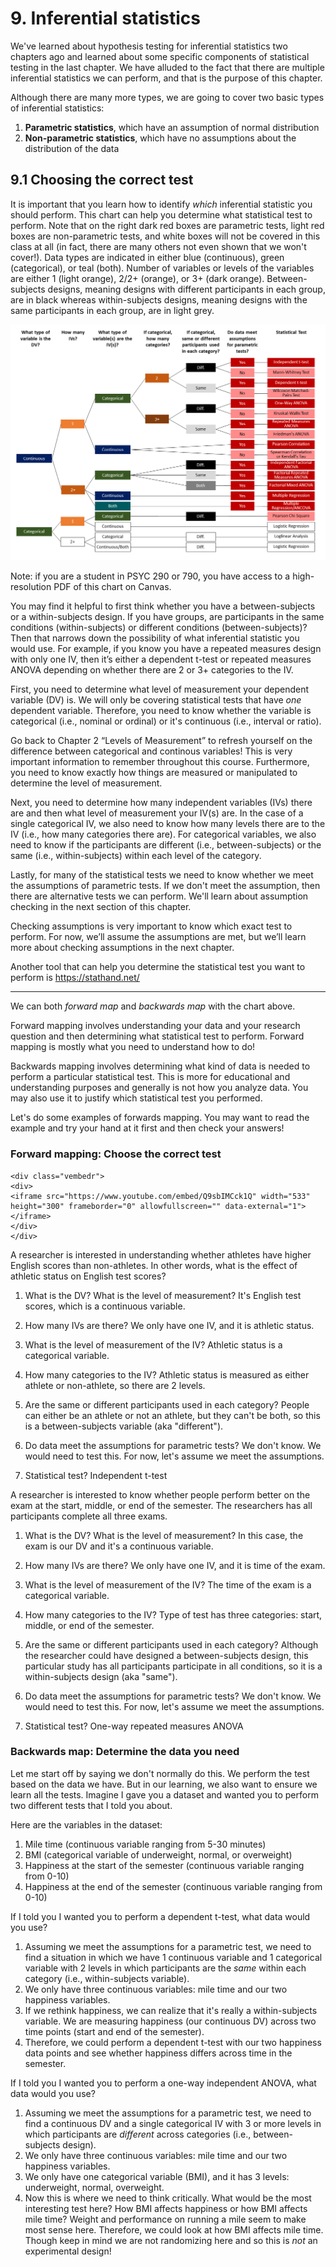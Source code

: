 # 9. Inferential statistics

We've learned about hypothesis testing for inferential statistics two chapters ago and learned about some specific components of statistical testing in the last chapter. We have alluded to the fact that there are multiple inferential statistics we can perform, and that is the purpose of this chapter.

Although there are many more types, we are going to cover two basic types of inferential statistics:

1.  **Parametric statistics**, which have an assumption of normal distribution
2.  **Non-parametric statistics**, which have no assumptions about the distribution of the data

## 9.1 Choosing the correct test

It is important that you learn how to identify *which* inferential statistic you should perform. This chart can help you determine what statistical test to perform. Note that on the right dark red boxes are parametric tests, light red boxes are non-parametric tests, and white boxes will not be covered in this class at all (in fact, there are many others not even shown that we won't cover!). Data types are indicated in either blue (continuous), green (categorical), or teal (both). Number of variables or levels of the variables are either 1 (light orange), 2/2+ (orange), or 3+ (dark orange). Between-subjects designs, meaning designs with different participants in each group, are in black whereas within-subjects designs, meaning designs with the same participants in each group, are in light grey.

![](images/Statistical%20Choices.png)

Note: if you are a student in PSYC 290 or 790, you have access to a high-resolution PDF of this chart on Canvas.

<div class="info">
<p>You may find it helpful to first think whether you have a
between-subjects or a within-subjects design. If you have groups, are
participants in the same conditions (within-subjects) or different
conditions (between-subjects)? Then that narrows down the possibility of
what inferential statistic you would use. For example, if you know you
have a repeated measures design with only one IV, then it’s either a
dependent t-test or repeated measures ANOVA depending on whether there
are 2 or 3+ categories to the IV.</p>
</div>

First, you need to determine what level of measurement your dependent variable (DV) is. We will only be covering statistical tests that have *one* dependent variable. Therefore, you need to know whether the variable is categorical (i.e., nominal or ordinal) or it's continuous (i.e., interval or ratio).

<div class="info">
<p>Go back to Chapter 2 “Levels of Measurement” to refresh yourself on
the difference between categorical and continous variables! This is very
important information to remember throughout this course. Furthermore,
you need to know exactly how things are measured or manipulated to
determine the level of measurement.</p>
</div>

Next, you need to determine how many independent variables (IVs) there are and then what level of measurement your IV(s) are. In the case of a single categorical IV, we also need to know how many levels there are to the IV (i.e., how many categories there are). For categorical variables, we also need to know if the participants are different (i.e., between-subjects) or the same (i.e., within-subjects) within each level of the category.

Lastly, for many of the statistical tests we need to know whether we meet the assumptions of parametric tests. If we don't meet the assumption, then there are alternative tests we can perform. We'll learn about assumption checking in the next section of this chapter.

<div class="info">
<p>Checking assumptions is very important to know which exact test to
perform. For now, we’ll assume the assumptions are met, but we’ll learn
more about checking assumptions in the next chapter.</p>
</div>

Another tool that can help you determine the statistical test you want to perform is <https://stathand.net/>

------------------------------------------------------------------------

We can both *forward map* and *backwards map* with the chart above.

Forward mapping involves understanding your data and your research question and then determining what statistical test to perform. Forward mapping is mostly what you need to understand how to do!

Backwards mapping involves determining what kind of data is needed to perform a particular statistical test. This is more for educational and understanding purposes and generally is not how you analyze data. You may also use it to justify which statistical test you performed.

Let's do some examples of forwards mapping. You may want to read the example and try your hand at it first and then check your answers!

### Forward mapping: Choose the correct test


```{=html}
<div class="vembedr">
<div>
<iframe src="https://www.youtube.com/embed/Q9sbIMCck1Q" width="533" height="300" frameborder="0" allowfullscreen="" data-external="1"></iframe>
</div>
</div>
```


A researcher is interested in understanding whether athletes have higher English scores than non-athletes. In other words, what is the effect of athletic status on English test scores?

1.  What is the DV? What is the level of measurement? It's English test scores, which is a continuous variable.

2.  How many IVs are there? We only have one IV, and it is athletic status.

3.  What is the level of measurement of the IV? Athletic status is a categorical variable.

4.  How many categories to the IV? Athletic status is measured as either athlete or non-athlete, so there are 2 levels.

5.  Are the same or different participants used in each category? People can either be an athlete or not an athlete, but they can't be both, so this is a between-subjects variable (aka "different").

6.  Do data meet the assumptions for parametric tests? We don't know. We would need to test this. For now, let's assume we meet the assumptions.

7.  Statistical test? Independent t-test

A researcher is interested to know whether people perform better on the exam at the start, middle, or end of the semester. The researchers has all participants complete all three exams.

1.  What is the DV? What is the level of measurement? In this case, the exam is our DV and it's a continuous variable.

2.  How many IVs are there? We only have one IV, and it is time of the exam.

3.  What is the level of measurement of the IV? The time of the exam is a categorical variable.

4.  How many categories to the IV? Type of test has three categories: start, middle, or end of the semester.

5.  Are the same or different participants used in each category? Although the researcher could have designed a between-subjects design, this particular study has all participants participate in all conditions, so it is a within-subjects design (aka "same").

6.  Do data meet the assumptions for parametric tests? We don't know. We would need to test this. For now, let's assume we meet the assumptions.

7.  Statistical test? One-way repeated measures ANOVA

### Backwards map: Determine the data you need

Let me start off by saying we don't normally do this. We perform the test based on the data we have. But in our learning, we also want to ensure we learn all the tests. Imagine I gave you a dataset and wanted you to perform two different tests that I told you about.

Here are the variables in the dataset:

1.  Mile time (continuous variable ranging from 5-30 minutes)
2.  BMI (categorical variable of underweight, normal, or overweight)
3.  Happiness at the start of the semester (continuous variable ranging from 0-10)
4.  Happiness at the end of the semester (continuous variable ranging from 0-10)

If I told you I wanted you to perform a dependent t-test, what data would you use?

1.  Assuming we meet the assumptions for a parametric test, we need to find a situation in which we have 1 continuous variable and 1 categorical variable with 2 levels in which participants are the *same* within each category (i.e., within-subjects variable).
2.  We only have three continuous variables: mile time and our two happiness variables.
3.  If we rethink happiness, we can realize that it's really a within-subjects variable. We are measuring happiness (our continuous DV) across two time points (start and end of the semester).
4.  Therefore, we could perform a dependent t-test with our two happiness data points and see whether happiness differs across time in the semester.

If I told you I wanted you to perform a one-way independent ANOVA, what data would you use?

1.  Assuming we meet the assumptions for a parametric test, we need to find a continuous DV and a single categorical IV with 3 or more levels in which participants are *different* across categories (i.e., between-subjects design).
2.  We only have three continuous variables: mile time and our two happiness variables.
3.  We only have one categorical variable (BMI), and it has 3 levels: underweight, normal, overweight.
4.  Now this is where we need to think critically. What would be the most interesting test here? How BMI affects happiness or how BMI affects mile time? Weight and performance on running a mile seem to make most sense here. Therefore, we could look at how BMI affects mile time. Though keep in mind we are not randomizing here and so this is *not* an experimental design!
